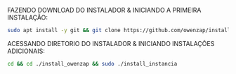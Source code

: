 FAZENDO DOWNLOAD DO INSTALADOR & INICIANDO A PRIMEIRA INSTALAÇÃO:

```bash
sudo apt install -y git && git clone https://github.com/owenzap/install_owenzap.git && sudo chmod -R 777 ./install_owenzap && cd ./install_owenzap && sudo ./install_primaria
```

ACESSANDO DIRETORIO DO INSTALADOR & INICIANDO INSTALAÇÕES ADICIONAIS:
```bash
cd && cd ./install_owenzap && sudo ./install_instancia
```

